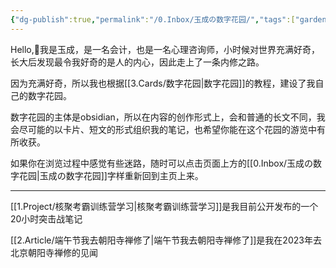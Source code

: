 ```yaml
---
{"dg-publish":true,"permalink":"/0.Inbox/玉成の数字花园/","tags":["gardenEntry"],"noteIcon":""}
---
```


Hello,👋我是玉成，是一名会计，也是一名心理咨询师，小时候对世界充满好奇，长大后发现最令我好奇的是人的内心，因此走上了一条内修之路。

因为充满好奇，所以我也根据[[3.Cards/数字花园\|数字花园]]的教程，建设了我自己的数字花园。

数字花园的主体是obsidian，所以在内容的创作形式上，会和普通的长文不同，我会尽可能的以卡片、短文的形式组织我的笔记，也希望你能在这个花园的游览中有所收获。

如果你在浏览过程中感觉有些迷路，随时可以点击页面上方的[[0.Inbox/玉成の数字花园\|玉成の数字花园]]字样重新回到主页上来。

---

[[1.Project/核聚考霸训练营学习\|核聚考霸训练营学习]]是我目前公开发布的一个20小时突击战笔记

[[2.Article/端午节我去朝阳寺禅修了\|端午节我去朝阳寺禅修了]]是我在2023年去北京朝阳寺禅修的见闻




